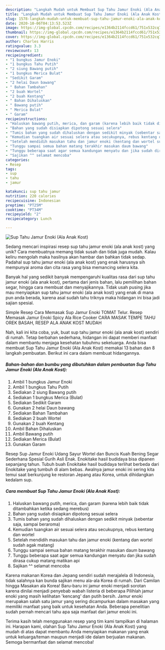 ```yaml
---
description: "Langkah Mudah untuk Membuat Sup Tahu Jamur Enoki (Ala Anak Kost), Sempurna"
title: "Langkah Mudah untuk Membuat Sup Tahu Jamur Enoki (Ala Anak Kost), Sempurna"
slug: 1578-langkah-mudah-untuk-membuat-sup-tahu-jamur-enoki-ala-anak-kost-sempurna
date: 2020-10-06T04:13:53.523Z
image: https://img-global.cpcdn.com/recipes/e1364b2114fccd61/751x532cq70/sup-tahu-jamur-enoki-ala-anak-kost-foto-resep-utama.jpg
thumbnail: https://img-global.cpcdn.com/recipes/e1364b2114fccd61/751x532cq70/sup-tahu-jamur-enoki-ala-anak-kost-foto-resep-utama.jpg
cover: https://img-global.cpcdn.com/recipes/e1364b2114fccd61/751x532cq70/sup-tahu-jamur-enoki-ala-anak-kost-foto-resep-utama.jpg
author: Charles Harris
ratingvalue: 3.3
reviewcount: 13
recipeingredient:
- "1 bungkus Jamur Enoki"
- "1 bungkus Tahu Putih"
- "2 siung Bawang putih"
- "1 bungkus Merica Bulat"
- "Sedikit Garam"
- "2 helai Daun bawang"
- " Bahan Tambahan"
- "2 buah Wortel"
- "2 buah Kentang"
- " Bahan Dihaluskan"
- " Bawang putih"
- " Merica Bulat"
- " Garam"
recipeinstructions:
- "Haluskan bawang putih, merica, dan garam (karena lebih baik tidak ditambahkan ketika sedang merebus)"
- "Bahan yang sudah disiapkan dipotong sesuai selera"
- "Tumis bahan yang sudah dihaluskan dengan sedikit minyak (sebentar saja, sampai beraroma)"
- "Kemudian tuangkan air sesuai selera atau secukupnya, rebus kentang dan wortel"
- "Setelah mendidih masukan tahu dan jamur enoki (kentang dan wortel sudah agak matang)"
- "Tunggu sampai semua bahan matang terakhir masukan daum bawang"
- "Tunggu beberapa saat agar semua kandungan menyatu dan jika sudah dirasa cukup matang matikan api"
- "Sajikan ^^ selamat mencoba"
categories:
- Resep
tags:
- sup
- tahu
- jamur

katakunci: sup tahu jamur 
nutrition: 220 calories
recipecuisine: Indonesian
preptime: "PT25M"
cooktime: "PT34M"
recipeyield: "2"
recipecategory: Lunch

---
```



![Sup Tahu Jamur Enoki (Ala Anak Kost)](https://img-global.cpcdn.com/recipes/e1364b2114fccd61/751x532cq70/sup-tahu-jamur-enoki-ala-anak-kost-foto-resep-utama.jpg)

Sedang mencari inspirasi resep sup tahu jamur enoki (ala anak kost) yang unik? Cara membuatnya memang tidak susah dan tidak juga mudah. Kalau keliru mengolah maka hasilnya akan hambar dan bahkan tidak sedap. Padahal sup tahu jamur enoki (ala anak kost) yang enak harusnya sih mempunyai aroma dan cita rasa yang bisa memancing selera kita.

Banyak hal yang sedikit banyak mempengaruhi kualitas rasa dari sup tahu jamur enoki (ala anak kost), pertama dari jenis bahan, lalu pemilihan bahan segar, hingga cara membuat dan menyajikannya. Tidak usah pusing jika mau menyiapkan sup tahu jamur enoki (ala anak kost) yang enak di mana pun anda berada, karena asal sudah tahu triknya maka hidangan ini bisa jadi sajian spesial.

Simple Resep Cara Memasak Sup Jamur Enoki TOMAT Telur. Resep Memasak Jamur Enoki Spicy Ala Rice Cooker CARA MASAK TEMPE TAHU OREK BASAH, RESEP ALA ANAK KOST MUDAH


Nah, kali ini kita coba, yuk, buat sup tahu jamur enoki (ala anak kost) sendiri di rumah. Tetap berbahan sederhana, hidangan ini dapat memberi manfaat dalam membantu menjaga kesehatan tubuhmu sekeluarga. Anda bisa membuat Sup Tahu Jamur Enoki (Ala Anak Kost) memakai 13 bahan dan 8 langkah pembuatan. Berikut ini cara dalam membuat hidangannya.

<!--inarticleads1-->

##### Bahan-bahan dan bumbu yang dibutuhkan dalam pembuatan Sup Tahu Jamur Enoki (Ala Anak Kost):

1. Ambil 1 bungkus Jamur Enoki
1. Ambil 1 bungkus Tahu Putih
1. Sediakan 2 siung Bawang putih
1. Sediakan 1 bungkus Merica (Bulat)
1. Sediakan Sedikit Garam
1. Gunakan 2 helai Daun bawang
1. Sediakan  Bahan Tambahan
1. Sediakan 2 buah Wortel
1. Gunakan 2 buah Kentang
1. Ambil  Bahan Dihaluskan
1. Ambil  Bawang putih
1. Sediakan  Merica (Bulat)
1. Gunakan  Garam


Resep Sup Jamur Enoki Udang Sayur Wortel dan Buncis Kuah Bening Segar Sederhana Spesial Gurih Asli Enak. Enokitake hasil budidaya bisa dipanen sepanjang tahun. Tubuh buah Enokitake hasil budidaya terlihat berbeda dari Enokitake yang tumbuh di alam bebas. Awalnya jamur enoki ini sering kita temui saat berkunjung ke restoran Jepang atau Korea, untuk dihidangkan kedalam sup. 

<!--inarticleads2-->

##### Cara membuat Sup Tahu Jamur Enoki (Ala Anak Kost):

1. Haluskan bawang putih, merica, dan garam (karena lebih baik tidak ditambahkan ketika sedang merebus)
1. Bahan yang sudah disiapkan dipotong sesuai selera
1. Tumis bahan yang sudah dihaluskan dengan sedikit minyak (sebentar saja, sampai beraroma)
1. Kemudian tuangkan air sesuai selera atau secukupnya, rebus kentang dan wortel
1. Setelah mendidih masukan tahu dan jamur enoki (kentang dan wortel sudah agak matang)
1. Tunggu sampai semua bahan matang terakhir masukan daum bawang
1. Tunggu beberapa saat agar semua kandungan menyatu dan jika sudah dirasa cukup matang matikan api
1. Sajikan ^^ selamat mencoba


Karena makanan Korea dan Jepang sendiri sudah merajalela di Indonesia, tidak salahnya kan bunda sajikan menu ala-ala Korea di rumah. Dari Camilan hingga Masakan ala Korea! Baru-baru ini jamur enoki menjadi sorotan karena dinilai menjadi penyebab wabah listeria di beberapa Pilihlah jamur enoki yang masih kelihatan &#39;kencang&#39; dan putih bersih. Jamur enoki merupakan salah satu jamur yang sering dicampurkan dalam masakan yang memiliki manfaat yang baik untuk kesehatan Anda. Beberapa penelitian sudah pernah mencari tahu apa saja manfaat dari jamur enoki ini. 

Terima kasih telah menggunakan resep yang tim kami tampilkan di halaman ini. Harapan kami, olahan Sup Tahu Jamur Enoki (Ala Anak Kost) yang mudah di atas dapat membantu Anda menyiapkan makanan yang enak untuk keluarga/teman maupun menjadi ide dalam berjualan makanan. Semoga bermanfaat dan selamat mencoba!
